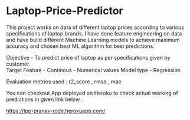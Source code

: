 # Laptop-Price-Predictor 
This project works on data of different laptop prices according to various specifications of laptop brands. I have done feature engineering on data and have build different Machine Learning models to achieve maximum accuracy and chosen best ML algorithm for best predictions. 

Objective -  To predict price of laptop as per specifications given by customer.  
Target Feature - Continous - Numerical values
Model type - Regression

Evaluation metrics used : r2_score , rmse , mae

You can checkout App deployed on Heroku to check actual working of predictions in given link below :

https://lpp-pranav-rode.herokuapp.com/
